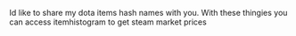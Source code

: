 Id like to share my dota items hash names with you.
With these thingies you can access itemhistogram to get steam market prices
